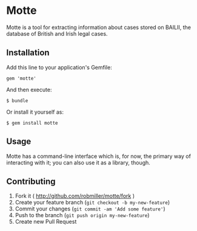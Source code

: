 # Motte

Motte is a tool for extracting information about cases stored on BAILII,
the database of British and Irish legal cases.

## Installation

Add this line to your application's Gemfile:

    gem 'motte'

And then execute:

    $ bundle

Or install it yourself as:

    $ gem install motte

## Usage

Motte has a command-line interface which is, for now, the primary way of
interacting with it; you can also use it as a library, though.

## Contributing

1. Fork it ( http://github.com/robmiller/motte/fork )
2. Create your feature branch (`git checkout -b my-new-feature`)
3. Commit your changes (`git commit -am 'Add some feature'`)
4. Push to the branch (`git push origin my-new-feature`)
5. Create new Pull Request
